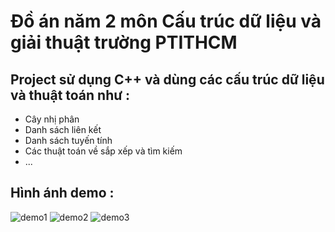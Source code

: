 # Đồ án năm 2 môn Cấu trúc dữ liệu và giải thuật trường PTITHCM
## Project sử dụng C++ và dùng các cấu trúc dữ liệu và thuật toán như :
* Cây nhị phân 
* Danh sách liên kết
* Danh sách tuyến tính
* Các thuật toán về sắp xếp và tìm kiếm
* ...
## Hình ánh demo :
![demo1](https://github.com/tranthudat2k1/doan-ctdl-qlsv/blob/main/img/demo1.jpg)
![demo2](https://github.com/tranthudat2k1/doan-ctdl-qlsv/blob/main/img/demo2.jpg)
![demo3](https://github.com/tranthudat2k1/doan-ctdl-qlsv/blob/main/img/demo3.jpg)